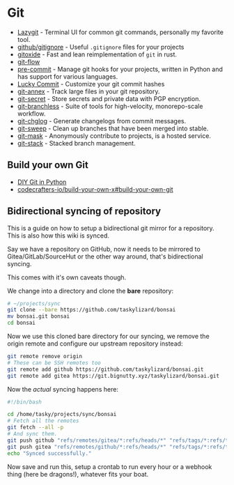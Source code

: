 # Git

- [Lazygit](https://github.com/jesseduffield/lazygit) - Terminal UI for common git commands, personally my favorite tool.
- [github/gitignore](https://github.com/github/gitignore) - Useful `.gitignore` files for your projects
- [gitoxide](https://github.com/Byron/gitoxide) - Fast and lean reimplementation of `git` in rust. 
- [git-flow](https://github.com/nvie/gitflow)
- [pre-commit](https://github.com/pre-commit/pre-commit) - Manage git hooks for your projects, written in Python and has support for various languages.
- [Lucky Commit](https://github.com/not-an-aardvark/lucky-commit) - Customize your git commit hashes
- [git-annex](https://git-annex.branchable.com) - Track large files in your git repository.
- [git-secret](https://github.com/sobolevn/git-secret) - Store secrets and private data with PGP encryption.
- [git-branchless](https://github.com/arxanas/git-branchless) - Suite of tools for high-velocity, monorepo-scale workflow.
- [git-chglog](https://github.com/git-chglog/git-chglog) - Generate changelogs from commit messages.
- [git-sweep](https://github.com/arc90/git-sweep) - Clean up branches that have been merged into stable.
- [git-mask](https://github.com/AnalogJ/gitmask) - Anonymously contribute to projects, is a hosted service.
- [git-stack](https://github.com/gitext-rs/git-stack) - Stacked branch management.

## Build your own Git

- [DIY Git in Python](https://www.leshenko.net/p/ugit/)
- [codecrafters-io/build-your-own-x#build-your-own-git](https://github.com/codecrafters-io/build-your-own-x#build-your-own-git)

## Bidirectional syncing of repository

This is a guide on how to setup a bidirectional git mirror for a repository. This is also how this wiki is synced.

Say we have a repository on GitHub, now it needs to be mirrored to Gitea/GitLab/SourceHut or the other way around, that's bidirectional syncing.

This comes with it's own caveats though.

We change into a directory and clone the **bare** repository:

```bash
# ~/projects/sync
git clone --bare https://github.com/taskylizard/bonsai
mv bonsai.git bonsai
cd bonsai
```

Now we use this cloned bare directory for our syncing, we remove the origin remote and configure our upstream repository instead:

```bash
git remote remove origin
# These can be SSH remotes too
git remote add github https://github.com/taskylizard/bonsai.git
git remote add gitea https://git.bignutty.xyz/taskylizard/bonsai.git
```

Now the _actual_ syncing happens here:

```bash
#!/bin/bash

cd /home/tasky/projects/sync/bonsai
# Fetch all the remotes
git fetch --all -p
# And sync them.
git push github "refs/remotes/gitea/*:refs/heads/*" "refs/tags/*:refs/tags/*"
git push gitea "refs/remotes/github/*:refs/heads/*" "refs/tags/*:refs/tags/*"
echo "Synced successfully."
```

Now save and run this, setup a crontab to run every hour or a webhook thing (here be dragons!), whatever fits your boat.
